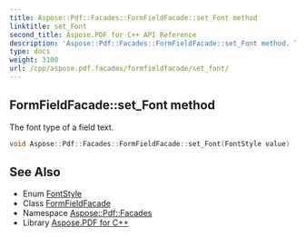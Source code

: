 ```yaml
---
title: Aspose::Pdf::Facades::FormFieldFacade::set_Font method
linktitle: set_Font
second_title: Aspose.PDF for C++ API Reference
description: 'Aspose::Pdf::Facades::FormFieldFacade::set_Font method. The font type of a field text in C++.'
type: docs
weight: 3100
url: /cpp/aspose.pdf.facades/formfieldfacade/set_font/
---
```

## FormFieldFacade::set_Font method


The font type of a field text.

```cpp
void Aspose::Pdf::Facades::FormFieldFacade::set_Font(FontStyle value)
```

## See Also

* Enum [FontStyle](../../fontstyle/)
* Class [FormFieldFacade](../)
* Namespace [Aspose::Pdf::Facades](../../)
* Library [Aspose.PDF for C++](../../../)
